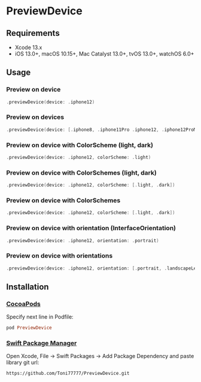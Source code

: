 # PreviewDevice

## Requirements

* Xcode 13.x
* iOS 13.0+, macOS 10.15+, Mac Catalyst 13.0+, tvOS 13.0+, watchOS 6.0+

## Usage 

### Preview on device 

```swift
.previewDevice(device: .iphone12)
```

### Preview on devices 

```swift
.previewDevice(device: [.iphone8, .iphone11Pro .iphone12, .iphone12ProMax])
```

### Preview on device with ColorScheme (light, dark)

```swift
.previewDevice(device: .iphone12, colorScheme: .light)
```

### Preview on device with ColorSchemes (light, dark)

```swift
.previewDevice(device: .iphone12, colorScheme: [.light, .dark])
```

### Preview on device with ColorSchemes

```swift
.previewDevice(device: .iphone12, colorScheme: [.light, .dark])
```

### Preview on device with orientation (InterfaceOrientation)

```swift
.previewDevice(device: .iphone12, orientation: .portrait)
```

### Preview on device with orientations

```swift
.previewDevice(device: .iphone12, orientation: [.portrait, .landscapeLeft, .landscapeRight])
```

## Installation

### [CocoaPods](https://guides.cocoapods.org/using/using-cocoapods.html)
Specify next line in Podfile:

```ruby
pod PreviewDevice
```

### [Swift Package Manager](https://github.com/apple/swift-package-manager)

Open Xcode, File -> Swift Packages -> Add Package Dependency and paste library git url:

```https://github.com/Toni77777/PreviewDevice.git```
